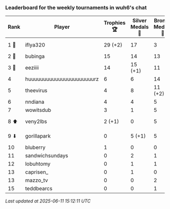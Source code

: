 ### Leaderboard for the weekly tournaments in wuh6's chat
| Rank | Player | Trophies 🏆 | Silver Medals 🥈 | Bronze Medals 🥉 | Points |
|------|--------|-------------|------------------|------------------|--------|
| 1 🥇 | iflya320 | 29 (+2) | 17 | 3 | 105.5 (+6.0) |
| 2 🥈 | bubinga | 15 | 14 | 13 | 65.5 |
| 3 🥉 | eeziiii | 14 | 15 (+1) | 11 | 62.5 (+1.0) |
| 4 | huuuuuuuuuuuuuuuuuuuuuurz | 6 | 6 | 14 | 31.0 |
| 5 | theevirus | 4 | 8 | 11 (+2) | 25.5 (+1.0) |
| 6 | nndiana | 4 | 4 | 5 | 18.5 |
| 7 | wowitsdub | 3 | 1 | 5 | 12.5 |
| 8 ⬆| veny2lbs | 2 (+1) | 0 | 5 | 8.5 (+3.0) |
| 9 ⬇| gorillapark | 0 | 5 (+1) | 5 | 7.5 (+1.0) |
| 10 | bluberry | 1 | 0 | 0 | 3.0 |
| 11 | sandwichsundays | 0 | 2 | 1 | 2.5 |
| 12 | lobuhtomy | 0 | 1 | 1 | 1.5 |
| 13 | caprisen_ | 0 | 1 | 0 | 1.0 |
| 13 | mazzo_tv | 0 | 0 | 2 | 1.0 |
| 15 | teddbearcs | 0 | 0 | 1 | 0.5 |

_Last updated at 2025-06-11 15:12:11 UTC_